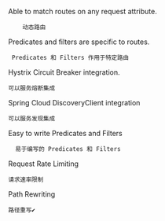 

Able to match routes on any request attribute.
```
    动态路由
```

Predicates and filters are specific to routes.

```
 Predicates 和 Filters 作用于特定路由

```


Hystrix Circuit Breaker integration.
```
可以服务熔断集成
```

Spring Cloud DiscoveryClient integration

```
可以服务发现集成

```

Easy to write Predicates and Filters

```
  易于编写的 Predicates 和 Filters

```

Request Rate Limiting
```
请求速率限制

```

Path Rewriting
```
路径重写✔️

```